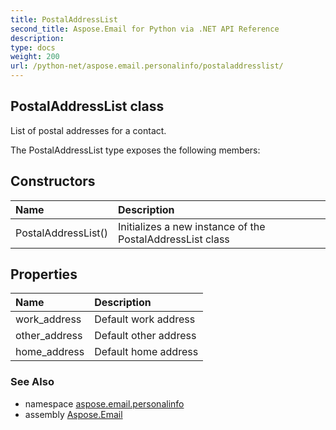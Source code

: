 ```yaml
---
title: PostalAddressList
second_title: Aspose.Email for Python via .NET API Reference
description: 
type: docs
weight: 200
url: /python-net/aspose.email.personalinfo/postaladdresslist/
---
```


## PostalAddressList class

List of postal addresses for a contact.

The PostalAddressList type exposes the following members:
## Constructors
| Name | Description |
| :- | :- |
|PostalAddressList()|Initializes a new instance of the PostalAddressList class|
## Properties
| Name | Description |
| :- | :- |
|work_address|Default work address|
|other_address|Default other address|
|home_address|Default home address|

### See Also

* namespace [aspose.email.personalinfo](/email/python-net/aspose.email.personalinfo/)
* assembly [Aspose.Email](/email/python-net/)

